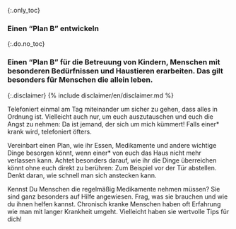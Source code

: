 {:.only_toc}
### Einen “Plan B” entwickeln

{:.do.no_toc}
### Einen “Plan B” für die Betreuung von Kindern, Menschen mit besonderen Bedürfnissen und Haustieren erarbeiten. Das gilt besonders für Menschen die allein leben. 

{:.disclaimer}
{% include disclaimer/en/disclaimer.md %}


Telefoniert einmal am Tag miteinander um sicher zu gehen, dass alles in Ordnung ist. Vielleicht auch nur, um euch auszutauschen und euch die Angst zu nehmen: Da ist jemand, der sich um mich kümmert! Falls einer* krank wird, telefoniert öfters. 

Vereinbart einen Plan, wie ihr Essen, Medikamente und andere wichtige Dinge besorgen könnt, wenn einer* von euch das Haus nicht mehr verlassen kann. Achtet besonders darauf, wie ihr die Dinge überreichen könnt ohne euch direkt zu berühren: Zum Beispiel vor der Tür abstellen. Denkt daran, wie schnell man sich anstecken kann. 

Kennst Du Menschen die regelmäßig Medikamente nehmen müssen? Sie sind ganz besonders auf Hilfe angewiesen. Frag, was sie brauchen und wie du ihnen helfen kannst. Chronisch kranke Menschen haben oft Erfahrung wie man mit langer Krankheit umgeht. Vielleicht haben sie wertvolle Tips für dich!
